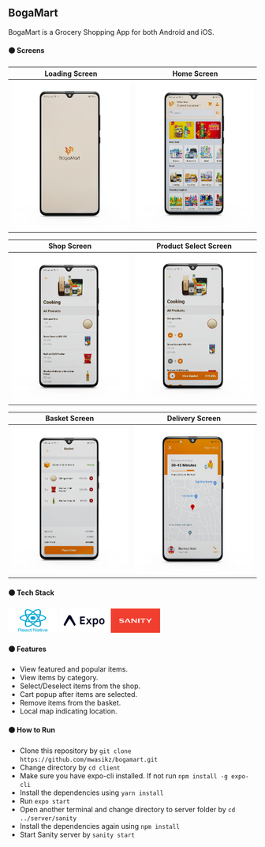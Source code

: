 ## BogaMart
BogaMart is a Grocery Shopping App for both Android and iOS. 
#### :orange_circle: Screens

Loading Screen             |  Home Screen
:-------------------------:|:-------------------------:
<img src="https://github.com/mwasikz/bogamart/blob/main/ScreenShots/Loading_Screen.png" width="600"> | <img src="https://github.com/mwasikz/bogamart/blob/main/ScreenShots/Home_Screen.png" width="600">

Shop Screen             |  Product Select Screen
:-------------------------:|:-------------------------:
<img src="https://github.com/mwasikz/bogamart/blob/main/ScreenShots/Shop_Screen.png" width="600"> | <img src="https://github.com/mwasikz/bogamart/blob/main/ScreenShots/Product_Select_Screen.png" width="600">

Basket Screen             |  Delivery Screen
:-------------------------:|:-------------------------:
<img src="https://github.com/mwasikz/bogamart/blob/main/ScreenShots/Basket_Screen.png" width="600">| <img src="https://github.com/mwasikz/bogamart/blob/main/ScreenShots/Delivery_Screen.png" width="600">

#### :orange_circle: Tech Stack

<p float="center">
  <img src="https://github.com/mwasikz/bogamart/blob/main/ScreenShots/React_Native.png" width="100" />
  <img src="https://github.com/mwasikz/bogamart/blob/main/ScreenShots/Expo_Logo.png" width="100" /> 
  <img src="https://github.com/mwasikz/bogamart/blob/main/ScreenShots/Sanity_R.png" width="100" />
</p>


#### :orange_circle: Features
- View featured and popular items.
- View items by category.
- Select/Deselect items from the shop.
- Cart popup after items are selected.
- Remove items from the basket.
- Local map indicating location. 

#### :orange_circle: How to Run
- Clone this repository by `git clone https://github.com/mwasikz/bogamart.git `
- Change directory by `cd client`
- Make sure you have expo-cli installed. If not run `npm install -g expo-cli`
- Install the dependencies using `yarn install`
- Run `expo start`
- Open another terminal and change directory to server folder by `cd ../server/sanity`
- Install the dependencies again using `npm install`
- Start Sanity server by `sanity start`
